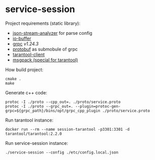 # service-session

Project requirements (static library):
  - [json-stream-analyzer](https://github.com/Alexander1000/json-stream-analyzer) for parse config
  - [io-buffer](https://github.com/Alexander1000/io-buffer)
  - [grpc](https://github.com/grpc/grpc.git) *v1.24.3*
  - [protobuf](https://github.com/google/protobuf.git) as submobule of grpc
  - [tarantool-client](https://github.com/tarantool/tarantool-c.git)
  - [msgpack (special for tarantool)](https://github.com/tarantool/msgpuck.git)

How build project:
```shell
cmake .
make
```

Generate c++ code:
```shell
protoc -I ./proto --cpp_out=. ./proto/service.proto
protoc -I ./proto --grpc_out=. --plugin=protoc-gen-grpc=${grpc_path}/bins/opt/grpc_cpp_plugin ./proto/service.proto
```

Run tarantool instance:
```shell
docker run --rm --name session-tarantool -p3301:3301 -d tarantool/tarantool:2.2.0
```

Run service-session instance:
```shell
./service-session --config ./etc/config.local.json
```
